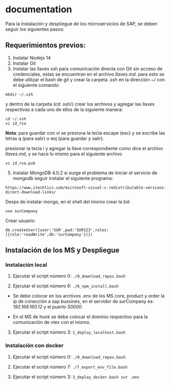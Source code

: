 # documentation

Para la instalación y despliegue de los microservicios de SAP, se deben seguir los siguientes pasos:

## Requerimientos previos:
1. Instalar Nodejs 14
2. Instalar Git
3. Instalar las llaves ssh para comunicación directa con Git sin acceso de credenciales, estas se encuentran
en el archivo _llaves.md_. para esto se debe utilizar el bash de git y crear la carpeta .ssh en la dirección ~/
con el siguiente comando:
```
mkdir ~/.ssh
```
y dentro de la carpeta (cd .ssh/) crear los archivos y agregar las llaves respectivas a cada uno de ellos de la siguiente manera:
```
cd ~/.ssh
vi id_rsa
```
**Nota**: para guardar con vi se presiona la tecla escape (esc) y se escribe las letras q (para salir) o wq (para guardar y salir).

presionar la tecla _i_ y agregar la llave correspondiente como dice el archivo _llaves.md_, y se hace lo mismo para el siguiente archivo
```
vi id_rsa.pub
```

5. Instalar MongoDB 4.0.2
si surge el problema de iniciar el servicio de mongodb seguir instalar el siguiente programa:
```
https://www.itechtics.com/microsoft-visual-c-redistributable-versions-direct-download-links/
```

Desps de instalar mongo, en el shell del mismo crear la bd:
```
use surCompany
```
Crear usuario:
```
db.createUser({user:'SUR',pwd:'SUR123',roles:[{role:'readWrite',db:'surCompany'}]})
```

## Instalación de los MS y Despliegue

### Instalación local
1) Ejecutar el script número 0:
``
./0_download_repos.bash
``

2) Ejecutar el script número 6:
``
./6_npm_install.bash
``

- Se debe colocar en los archivos .env de los MS core, product y order la ip de conección a sap bussines,
en el servidor de surCompany es: _192.168.160.12_ y el puerto _50000_.

- En el MS de hook se debe colocar el dominio respectivo para la comunicación de vtex con el mismo.

3) Ejecutar el script número 3:
``
1_deploy_localhost.bash
``

### Instalación con docker
1) Ejecutar el script número 0:
``
./0_download_repos.bash
``

2) Ejecutar el script número 7:
``
./7_export_env_file.bash
``

3) Ejecutar el script número 3:
``
3_deploy_docker.bash sur .env
``